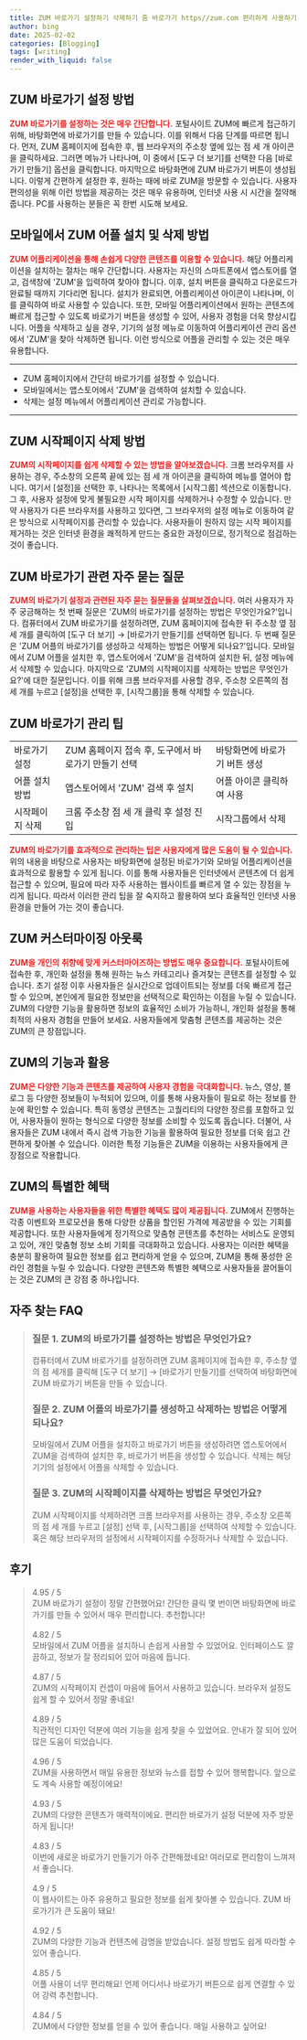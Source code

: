 ```yaml
---
title: ZUM 바로가기 설정하기 삭제하기 줌 바로가기 https//zum.com 편리하게 사용하기
author: bing
date: 2025-02-02
categories: [Blogging]
tags: [writing]
render_with_liquid: false
---
```



<h2 id='ZUM 바로가기 설정 방법'>ZUM 바로가기 설정 방법</h2>

<p><b><span style="color: #ee2323;">ZUM 바로가기를 설정하는 것은 매우 간단합니다.</span></b> 포털사이트 ZUM에 빠르게 접근하기 위해, 바탕화면에 바로가기를 만들 수 있습니다. 이를 위해서 다음 단계를 따르면 됩니다. 먼저, ZUM 홈페이지에 접속한 후, 웹 브라우저의 주소창 옆에 있는 점 세 개 아이콘을 클릭하세요. 그러면 메뉴가 나타나며, 이 중에서 [도구 더 보기]를 선택한 다음 [바로가기 만들기] 옵션을 클릭합니다. 마지막으로 바탕화면에 ZUM 바로가기 버튼이 생성됩니다. 이렇게 간편하게 설정한 후, 원하는 때에 바로 ZUM을 방문할 수 있습니다. 사용자 편의성을 위해 이런 방법을 제공하는 것은 매우 유용하며, 인터넷 사용 시 시간을 절약해 줍니다. PC를 사용하는 분들은 꼭 한번 시도해 보세요.</p>

<h2 id='모바일에서 ZUM 어플 설치 및 삭제 방법'>모바일에서 ZUM 어플 설치 및 삭제 방법</h2>

<p><b><span style="color: #ee2323;">ZUM 어플리케이션을 통해 손쉽게 다양한 콘텐츠를 이용할 수 있습니다.</span></b> 해당 어플리케이션을 설치하는 절차는 매우 간단합니다. 사용자는 자신의 스마트폰에서 앱스토어를 열고, 검색창에 'ZUM'을 입력하여 찾아야 합니다. 이후, 설치 버튼을 클릭하고 다운로드가 완료될 때까지 기다리면 됩니다. 설치가 완료되면, 어플리케이션 아이콘이 나타나며, 이를 클릭하여 바로 사용할 수 있습니다. 또한, 모바일 어플리케이션에서 원하는 콘텐츠에 빠르게 접근할 수 있도록 바로가기 버튼을 생성할 수 있어, 사용자 경험을 더욱 향상시킵니다. 어플을 삭제하고 싶을 경우, 기기의 설정 메뉴로 이동하여 어플리케이션 관리 옵션에서 'ZUM'을 찾아 삭제하면 됩니다. 이런 방식으로 어플을 관리할 수 있는 것은 매우 유용합니다.</p>

<hr />

<ul>
    <li>ZUM 홈페이지에서 간단히 바로가기를 설정할 수 있습니다.</li>
    <li>모바일에서는 앱스토어에서 'ZUM'을 검색하여 설치할 수 있습니다.</li>
    <li>삭제는 설정 메뉴에서 어플리케이션 관리로 가능합니다.</li>
</ul>

<hr />

<h2 id='ZUM 시작페이지 삭제 방법'>ZUM 시작페이지 삭제 방법</h2>

<p><b><span style="color: #ee2323;">ZUM의 시작페이지를 쉽게 삭제할 수 있는 방법을 알아보겠습니다.</span></b> 크롬 브라우저를 사용하는 경우, 주소창의 오른쪽 끝에 있는 점 세 개 아이콘을 클릭하여 메뉴를 열어야 합니다. 여기서 [설정]을 선택한 후, 나타나는 목록에서 [시작그룹] 섹션으로 이동합니다. 그 후, 사용자 설정에 맞게 불필요한 시작 페이지를 삭제하거나 수정할 수 있습니다. 만약 사용자가 다른 브라우저를 사용하고 있다면, 그 브라우저의 설정 메뉴로 이동하여 같은 방식으로 시작페이지를 관리할 수 있습니다. 사용자들이 원하지 않는 시작 페이지를 제거하는 것은 인터넷 환경을 쾌적하게 만드는 중요한 과정이므로, 정기적으로 점검하는 것이 좋습니다.</p>

<h2 id='ZUM 바로가기 관련 자주 묻는 질문'>ZUM 바로가기 관련 자주 묻는 질문</h2>

<p><b><span style="color: #ee2323;">ZUM의 바로가기 설정과 관련된 자주 묻는 질문들을 살펴보겠습니다.</span></b> 여러 사용자가 자주 궁금해하는 첫 번째 질문은 'ZUM의 바로가기를 설정하는 방법은 무엇인가요?'입니다. 컴퓨터에서 ZUM 바로가기를 설정하려면, ZUM 홈페이지에 접속한 뒤 주소창 옆 점 세 개를 클릭하여 [도구 더 보기] → [바로가기 만들기]를 선택하면 됩니다. 두 번째 질문은 'ZUM 어플의 바로가기를 생성하고 삭제하는 방법은 어떻게 되나요?'입니다. 모바일에서 ZUM 어플을 설치한 후, 앱스토어에서 'ZUM'을 검색하여 설치한 뒤, 설정 메뉴에서 삭제할 수 있습니다. 마지막으로 'ZUM의 시작페이지를 삭제하는 방법은 무엇인가요?'에 대한 질문입니다. 이를 위해 크롬 브라우저를 사용할 경우, 주소창 오른쪽의 점 세 개를 누르고 [설정]을 선택한 후, [시작그룹]을 통해 삭제할 수 있습니다.</p>

<h2 id='ZUM 바로가기 관리 팁'>ZUM 바로가기 관리 팁</h2>

<table>
    <tr>
        <td>바로가기 설정</td>
        <td>ZUM 홈페이지 접속 후, 도구에서 바로가기 만들기 선택</td>
        <td>바탕화면에 바로가기 버튼 생성</td>
    </tr>
    <tr>
        <td>어플 설치 방법</td>
        <td>앱스토어에서 'ZUM' 검색 후 설치</td>
        <td>어플 아이콘 클릭하여 사용</td>
    </tr>
    <tr>
        <td>시작페이지 삭제</td>
        <td>크롬 주소창 점 세 개 클릭 후 설정 진입</td>
        <td>시작그룹에서 삭제</td>
    </tr>
</table>

<p><b><span style="color: #ee2323;">ZUM의 바로가기를 효과적으로 관리하는 팁은 사용자에게 많은 도움이 될 수 있습니다.</span></b> 위의 내용을 바탕으로 사용자는 바탕화면에 설정된 바로가기와 모바일 어플리케이션을 효과적으로 활용할 수 있게 됩니다. 이를 통해 사용자들은 인터넷에서 콘텐츠에 더 쉽게 접근할 수 있으며, 필요에 따라 자주 사용하는 웹사이트를 빠르게 열 수 있는 장점을 누리게 됩니다. 따라서 이러한 관리 팁을 잘 숙지하고 활용하여 보다 효율적인 인터넷 사용 환경을 만들어 가는 것이 좋습니다.</p>

<h2 id='ZUM 커스터마이징 아웃룩'>ZUM 커스터마이징 아웃룩</h2>

<p><b><span style="color: #ee2323;">ZUM을 개인의 취향에 맞게 커스터마이즈하는 방법도 매우 중요합니다.</span></b> 포털사이트에 접속한 후, 개인화 설정을 통해 원하는 뉴스 카테고리나 즐겨찾는 콘텐츠를 설정할 수 있습니다. 초기 설정 이후 사용자들은 실시간으로 업데이트되는 정보를 더욱 빠르게 접근할 수 있으며, 본인에게 필요한 정보만을 선택적으로 확인하는 이점을 누릴 수 있습니다. ZUM의 다양한 기능을 활용하면 정보의 효율적인 소비가 가능하니, 개인화 설정을 통해 최적의 사용자 경험을 만들어 보세요. 사용자들에게 맞춤형 콘텐츠를 제공하는 것은 ZUM의 큰 장점입니다.</p>

<h2 id='ZUM의 기능과 활용'>ZUM의 기능과 활용</h2>

<p><b><span style="color: #ee2323;">ZUM은 다양한 기능과 콘텐츠를 제공하여 사용자 경험을 극대화합니다.</span></b> 뉴스, 영상, 블로그 등 다양한 정보들이 누적되어 있으며, 이를 통해 사용자들이 필요로 하는 정보를 한 눈에 확인할 수 있습니다. 특히 동영상 콘텐츠는 고퀄리티의 다양한 장르를 포함하고 있어, 사용자들이 원하는 형식으로 다양한 정보를 소비할 수 있도록 돕습니다. 더불어, 사용자들은 ZUM 내에서 즉시 검색 가능한 기능을 활용하여 필요한 정보를 더욱 쉽고 간편하게 찾아볼 수 있습니다. 이러한 특정 기능들은 ZUM을 이용하는 사용자들에게 큰 장점으로 작용합니다.</p>

<h2 id='ZUM의 특별한 혜택'>ZUM의 특별한 혜택</h2>

<p><b><span style="color: #ee2323;">ZUM을 사용하는 사용자들을 위한 특별한 혜택도 많이 제공됩니다.</span></b> ZUM에서 진행하는 각종 이벤트와 프로모션을 통해 다양한 상품을 할인된 가격에 제공받을 수 있는 기회를 제공합니다. 또한 사용자들에게 정기적으로 맞춤형 콘텐츠를 추천하는 서비스도 운영되고 있어, 개인 맞춤형 정보 소비 기회를 극대화하고 있습니다. 사용자는 이러한 혜택을 충분히 활용하여 필요한 정보를 쉽고 편리하게 얻을 수 있으며, ZUM을 통해 풍성한 온라인 경험을 누릴 수 있습니다. 다양한 콘텐츠와 특별한 혜택으로 사용자들을 끌어들이는 것은 ZUM의 큰 강점 중 하나입니다.</p>


<h2 id='자주_찾는_FAQ'>자주 찾는 FAQ</h2>
<div itemscope="" itemtype="https://schema.org/FAQPage"> 
<blockquote> 
<div itemscope="" itemprop="mainEntity" itemtype="https://schema.org/Question"> 
<h3 itemprop="name">질문 1. ZUM의 바로가기를 설정하는 방법은 무엇인가요?</h3> 
<div itemscope="" itemprop="acceptedAnswer" itemtype="https://schema.org/Answer"> 
<span itemprop="text"> 
<p>컴퓨터에서 ZUM 바로가기를 설정하려면 ZUM 홈페이지에 접속한 후, 주소창 옆의 점 세개를 클릭해 [도구 더 보기] → [바로가기 만들기]를 선택하여 바탕화면에 ZUM 바로가기 버튼을 만들 수 있습니다.</p> 
</span> 
</div> 
</div> 

<div itemscope="" itemprop="mainEntity" itemtype="https://schema.org/Question"> 
<h3 itemprop="name">질문 2. ZUM 어플의 바로가기를 생성하고 삭제하는 방법은 어떻게 되나요?</h3> 
<div itemscope="" itemprop="acceptedAnswer" itemtype="https://schema.org/Answer"> 
<span itemprop="text"> 
<p>모바일에서 ZUM 어플을 설치하고 바로가기 버튼을 생성하려면 앱스토어에서 ZUM을 검색하여 설치한 후, 바로가기 버튼을 생성할 수 있습니다. 삭제는 해당 기기의 설정에서 어플을 삭제할 수 있습니다.</p> 
</span> 
</div> 
</div> 

<div itemscope="" itemprop="mainEntity" itemtype="https://schema.org/Question"> 
<h3 itemprop="name">질문 3. ZUM의 시작페이지를 삭제하는 방법은 무엇인가요?</h3> 
<div itemscope="" itemprop="acceptedAnswer" itemtype="https://schema.org/Answer"> 
<span itemprop="text"> 
<p>ZUM 시작페이지를 삭제하려면 크롬 브라우저를 사용하는 경우, 주소창 오른쪽의 점 세 개를 누르고 [설정] 선택 후, [시작그룹]을 선택하여 삭제할 수 있습니다. 혹은 해당 브라우저의 설정에서 시작페이지를 수정하거나 삭제할 수 있습니다.</p> 
</span> 
</div> 
</div> 
</blockquote> 
</div>
<h2 id='후기'>후기</h2>
<div itemscope itemtype="https://schema.org/Product">
  <blockquote>
  <div itemprop="review" itemscope itemtype="https://schema.org/Review">
      <div itemprop="reviewRating" itemscope itemtype="https://schema.org/Rating"> <span itemprop="ratingValue">4.95</span> / <span itemprop="bestRating">5</span> </div>
      <span itemprop="reviewBody">ZUM 바로가기 설정이 정말 간편했어요! 간단한 클릭 몇 번이면 바탕화면에 바로가기를 만들 수 있어서 매우 편리합니다. 추천합니다!</span>
  </div>
  <br>
  <div itemprop="review" itemscope itemtype="https://schema.org/Review">
      <div itemprop="reviewRating" itemscope itemtype="https://schema.org/Rating"> <span itemprop="ratingValue">4.82</span> / <span itemprop="bestRating">5</span> </div>
      <span itemprop="reviewBody">모바일에서 ZUM 어플을 설치하니 손쉽게 사용할 수 있었어요. 인터페이스도 깔끔하고, 정보가 잘 정리되어 있어 마음에 듭니다.</span>
  </div>
  <br>
  <div itemprop="review" itemscope itemtype="https://schema.org/Review">
      <div itemprop="reviewRating" itemscope itemtype="https://schema.org/Rating"> <span itemprop="ratingValue">4.87</span> / <span itemprop="bestRating">5</span> </div>
      <span itemprop="reviewBody">ZUM의 시작페이지 컨셉이 마음에 들어서 사용하고 있습니다. 브라우저 설정도 쉽게 할 수 있어서 정말 좋네요!</span>
  </div>
  <br>
  <div itemprop="review" itemscope itemtype="https://schema.org/Review">
      <div itemprop="reviewRating" itemscope itemtype="https://schema.org/Rating"> <span itemprop="ratingValue">4.89</span> / <span itemprop="bestRating">5</span> </div>
      <span itemprop="reviewBody">직관적인 디자인 덕분에 여러 기능을 쉽게 찾을 수 있었어요. 안내가 잘 되어 있어 많은 도움이 되었습니다.</span>
  </div>
  <br>
  <div itemprop="review" itemscope itemtype="https://schema.org/Review">
      <div itemprop="reviewRating" itemscope itemtype="https://schema.org/Rating"> <span itemprop="ratingValue">4.96</span> / <span itemprop="bestRating">5</span> </div>
      <span itemprop="reviewBody">ZUM을 사용하면서 매일 유용한 정보와 뉴스를 접할 수 있어 행복합니다. 앞으로도 계속 사용할 예정이에요!</span>
  </div>
  <br>
  <div itemprop="review" itemscope itemtype="https://schema.org/Review">
      <div itemprop="reviewRating" itemscope itemtype="https://schema.org/Rating"> <span itemprop="ratingValue">4.93</span> / <span itemprop="bestRating">5</span> </div>
      <span itemprop="reviewBody">ZUM의 다양한 콘텐츠가 매력적이에요. 편리한 바로가기 설정 덕분에 자주 방문하게 됩니다!</span>
  </div>
  <br>
  <div itemprop="review" itemscope itemtype="https://schema.org/Review">
      <div itemprop="reviewRating" itemscope itemtype="https://schema.org/Rating"> <span itemprop="ratingValue">4.83</span> / <span itemprop="bestRating">5</span> </div>
      <span itemprop="reviewBody">이번에 새로운 바로가기 만들기가 아주 간편해졌네요! 여러모로 편리함이 느껴져서 좋습니다.</span>
  </div>
  <br>
  <div itemprop="review" itemscope itemtype="https://schema.org/Review">
      <div itemprop="reviewRating" itemscope itemtype="https://schema.org/Rating"> <span itemprop="ratingValue">4.9</span> / <span itemprop="bestRating">5</span> </div>
      <span itemprop="reviewBody">이 웹사이트는 아주 유용하고 필요한 정보를 쉽게 찾아볼 수 있습니다. ZUM 바로가기가 큰 도움이 돼요!</span>
  </div>
  <br>
  <div itemprop="review" itemscope itemtype="https://schema.org/Review">
      <div itemprop="reviewRating" itemscope itemtype="https://schema.org/Rating"> <span itemprop="ratingValue">4.92</span> / <span itemprop="bestRating">5</span> </div>
      <span itemprop="reviewBody">ZUM의 다양한 기능과 컨텐츠에 감명을 받았습니다. 설정 방법도 쉽게 따라할 수 있어 좋습니다.</span>
  </div>
  <br>
  <div itemprop="review" itemscope itemtype="https://schema.org/Review">
      <div itemprop="reviewRating" itemscope itemtype="https://schema.org/Rating"> <span itemprop="ratingValue">4.85</span> / <span itemprop="bestRating">5</span> </div>
      <span itemprop="reviewBody">어플 사용이 너무 편리해요! 언제 어디서나 바로가기 버튼으로 쉽게 연결할 수 있어 강력 추천합니다.</span>
  </div>
  <br>
  <div itemprop="review" itemscope itemtype="https://schema.org/Review">
      <div itemprop="reviewRating" itemscope itemtype="https://schema.org/Rating"> <span itemprop="ratingValue">4.84</span> / <span itemprop="bestRating">5</span> </div>
      <span itemprop="reviewBody">ZUM에서 다양한 정보를 얻을 수 있어 좋습니다. 매일 사용하고 싶어요!</span>
  </div>
  </blockquote>
</div>
